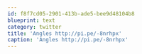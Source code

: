 ```yaml
---
id: f8f7cd05-2901-413b-ade5-bee9d48104b8
blueprint: text
category: twitter
title: 'Angles http://pi.pe/-8nrhpx'
caption: 'Angles http://pi.pe/-8nrhpx'
---
```

